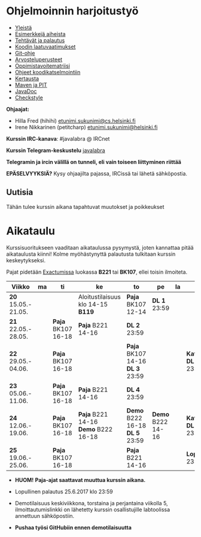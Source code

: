 # Ohjelmoinnin harjoitustyö
* [Yleistä](ohjeet/Yleista.md)
* [Esimerkkejä aiheista](ohjeet/Esimerkkeja-aiheista.md)
* [Tehtävät ja palautus](ohjeet/Tehtavat-ja-palautus.md)
* [Koodin laatuvaatimukset](ohjeet/Koodin-laatuvaatimukset.md)
* [Git-ohje](ohjeet/Git-ohje.md)
* [Arvosteluperusteet](ohjeet/Arvosteluperusteet.md)
* [Oppimistavoitematriisi](http://www.cs.helsinki.fi/courses/58160/matriisi)
* [Ohjeet koodikatselmointiin](ohjeet/Koodikatselmointi.md)
* [Kertausta](ohjeet/Kertausta.md)
* [Maven ja PIT](ohjeet/Maven-ja-PIT.md)
* [JavaDoc](ohjeet/JavaDoc.md)
* [Checkstyle](ohjeet/Checkstyle.md)

**Ohjaajat:**
* Hilla Fred (hihihi) etunimi.sukunimi@cs.helsinki.fi
* Irene Nikkarinen (petitcharp) etunimi.sukunimi@helsinki.fi

**Kurssin IRC-kanava**:
\#javalabra @ IRCnet

**Kurssin Telegram-keskustelu**
[javalabra](https://t.me/javalabra)

**Telegramin ja ircin välillä on tunneli, eli vain toiseen liittyminen riittää**

**EPÄSELVYYKSIÄ?** Kysy ohjaajilta pajassa, IRCissä tai lähetä sähköpostia.

## Uutisia

Tähän tulee kurssin aikana tapahtuvat muutokset ja poikkeukset <br>

# Aikataulu

Kurssisuoritukseen vaaditaan aikataulussa pysymystä, joten kannattaa pitää aikataulusta kiinni! Kolme myöhästynyttä palautusta tulkitaan kurssin keskeytykseksi.

Pajat pidetään [Exactumissa](http://www.helsinki.fi/teknos/opetustilat/kumpula/gh2b/default.htm) luokassa **B221** tai **BK107**, ellei toisin ilmoiteta.

| Viikko | ma | ti | ke | to | pe | la | su |
| --- | --- | --- | --- | --- | --- | --- | --- |
| **20**<br>15.05.-<br>21.05. |  |  | Aloitustilaisuus<br>klo 14-15 **B119** | **Paja** BK107<br>12-14 | **DL 1**<br>23:59 |  |  |
| **21**<br>22.05.-<br>28.05. |  | **Paja** BK107<br>16-18 | **Paja** B221<br>14-16 |  **DL 2**<br>23:59 |  |  |  |
| **22**<br>29.05.-<br>04.06. |  | **Paja** BK107<br>16-18 |  | **Paja** BK107<br>14-16<br> **DL 3**<br>23:59 |  |  | **Katselmointi 1 DL**<br>23:59 |
| **23**<br>05.06.-<br>11.06. |  | **Paja** BK107<br>16-18 | **Paja** B221<br>14-16 | **DL 4**<br>23:59 |  |  |  |
| **24**<br>12.06.-<br>19.06. |  | **Paja** BK107<br>16-18 | **Paja** B221<br>14-16 <br> **Demo** B222<br>16-18 | **Demo** B222 <br>16-18 <br>**DL 5**<br>23:59 | **Demo** B222 <br>14-16 <br> |  |**Katselmointi 2 DL**<br>23:59 |
| **25**<br>19.06.-<br>25.06. |  | **Paja** BK107<br>16-18 |  |  **Paja** B221<br>14-16 |  |  | **Loppupalautus**<br>23:59 |

* **HUOM!** **Paja-ajat saattavat muuttua kurssin aikana.**

* Lopullinen palautus 25.6.2017 klo 23:59
* Demotilaisuus keskiviikkona, torstaina ja perjantaina viikolla 5, ilmoittautumislinkki on lähetetty kurssin osallistujille labtoolissa annettuun sähköpostiin.
* **Pushaa työsi GitHubiin ennen demotilaisuutta**
